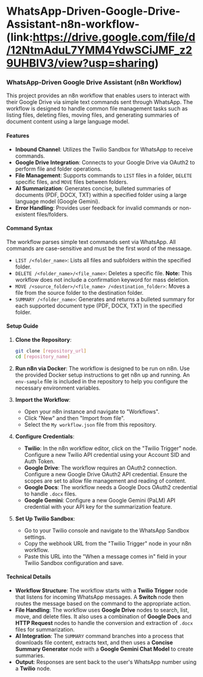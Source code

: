 
# WhatsApp-Driven-Google-Drive-Assistant-n8n-workflow-(link:https://drive.google.com/file/d/12NtmAduL7YMM4YdwSCiJMF_z29UHBlV3/view?usp=sharing)
### WhatsApp-Driven Google Drive Assistant (n8n Workflow)

This project provides an n8n workflow that enables users to interact with their Google Drive via simple text commands sent through WhatsApp. The workflow is designed to handle common file management tasks such as listing files, deleting files, moving files, and generating summaries of document content using a large language model.

#### **Features**

  * **Inbound Channel**: Utilizes the Twilio Sandbox for WhatsApp to receive commands.
  * **Google Drive Integration**: Connects to your Google Drive via OAuth2 to perform file and folder operations.
  * **File Management**: Supports commands to `LIST` files in a folder, `DELETE` specific files, and `MOVE` files between folders.
  * **AI Summarization**: Generates concise, bulleted summaries of documents (PDF, DOCX, TXT) within a specified folder using a large language model (Google Gemini).
  * **Error Handling**: Provides user feedback for invalid commands or non-existent files/folders.

#### **Command Syntax**

The workflow parses simple text commands sent via WhatsApp. All commands are case-sensitive and must be the first word of the message.

  * `LIST /<folder_name>`: Lists all files and subfolders within the specified folder.
  * `DELETE /<folder_name>/<file_name>`: Deletes a specific file. **Note:** This workflow does not include a confirmation keyword for mass deletion.
  * `MOVE /<source_folder>/<file_name> /<destination_folder>`: Moves a file from the source folder to the destination folder.
  * `SUMMARY /<folder_name>`: Generates and returns a bulleted summary for each supported document type (PDF, DOCX, TXT) in the specified folder.

#### **Setup Guide**

1.  **Clone the Repository**:

    ```bash
    git clone [repository_url]
    cd [repository_name]
    ```

2.  **Run n8n via Docker**:
    The workflow is designed to be run on n8n. Use the provided Docker setup instructions to get n8n up and running. An `env-sample` file is included in the repository to help you configure the necessary environment variables.

3.  **Import the Workflow**:

      * Open your n8n instance and navigate to "Workflows".
      * Click "New" and then "Import from file".
      * Select the `My workflow.json` file from this repository.

4.  **Configure Credentials**:

      * **Twilio**: In the n8n workflow editor, click on the "Twilio Trigger" node. Configure a new Twilio API credential using your Account SID and Auth Token.
      * **Google Drive**: The workflow requires an OAuth2 connection. Configure a new Google Drive OAuth2 API credential. Ensure the scopes are set to allow file management and reading of content.
      * **Google Docs**: The workflow needs a Google Docs OAuth2 credential to handle `.docx` files.
      * **Google Gemini**: Configure a new Google Gemini (PaLM) API credential with your API key for the summarization feature.

5.  **Set Up Twilio Sandbox**:

      * Go to your Twilio console and navigate to the WhatsApp Sandbox settings.
      * Copy the webhook URL from the "Twilio Trigger" node in your n8n workflow.
      * Paste this URL into the "When a message comes in" field in your Twilio Sandbox configuration and save.

#### **Technical Details**

  * **Workflow Structure**: The workflow starts with a **Twilio Trigger** node that listens for incoming WhatsApp messages. A **Switch** node then routes the message based on the command to the appropriate action.
  * **File Handling**: The workflow uses **Google Drive** nodes to search, list, move, and delete files. It also uses a combination of **Google Docs** and **HTTP Request** nodes to handle the conversion and extraction of `.docx` files for summarization.
  * **AI Integration**: The `SUMMARY` command branches into a process that downloads file content, extracts text, and then uses a **Concise Summary Generator** node with a **Google Gemini Chat Model** to create summaries.
  * **Output**: Responses are sent back to the user's WhatsApp number using a **Twilio** node.
